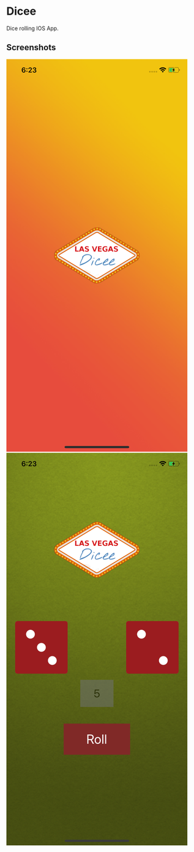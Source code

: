 # Dicee
Dice rolling IOS App.

## Screenshots

![Screenshot](https://github.com/Rohan-cod/Dicee/blob/master/screenshots/Dicee_Start.png)
![Screenshot](https://github.com/Rohan-cod/Dicee/blob/master/screenshots/Dicee.png)
